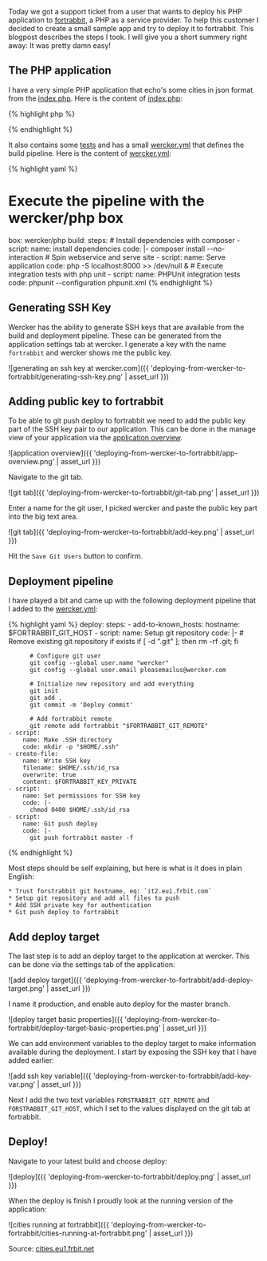 Today we got a support ticket from a user that wants to deploy his PHP application to [fortrabbit](http://fortrabbit.com/ "fortrabbit homepage"), a PHP as a service provider. To help this customer I decided to create a small sample app and try to deploy it to fortrabbit. This blogpost describes the steps I took. I will give you a short summery right away: It was pretty damn easy!

## The PHP application

I have a very simple PHP application that echo's some cities in json format from the [index.php](https://github.com/pjvds/php-fortrabbit-sample-app/blob/master/index.php). Here is the content of [index.php](https://github.com/pjvds/php-fortrabbit-sample-app/blob/master/index.php):

{% highlight php %}
<?php
$cities = array("Amsterdam", "San Francisco", "Berlin",
                "New York", "Tokyo", "London");

header('Content-Type: application/json');
echo json_encode($cities, JSON_PRETTY_PRINT);
?>
{% endhighlight %}

It also contains some [tests](https://github.com/pjvds/php-fortrabbit-sample-app/blob/master/tests/) and has a small [wercker.yml](https://github.com/pjvds/php-fortrabbit-sample-app/blob/master/wercker.yml) that defines the build pipeline. Here is the content of [wercker.yml](https://github.com/pjvds/php-fortrabbit-sample-app/blob/master/index.php):

{% highlight yaml %}
# Execute the pipeline with the wercker/php box
box: wercker/php
build:
  steps:
    # Install dependencies with composer
    - script:
        name: install dependencies
        code: |-
            composer install --no-interaction
    # Spin webservice and serve site
    - script:
        name: Serve application
        code: php -S localhost:8000 >> /dev/null &
    # Execute integration tests with php unit
    - script:
        name: PHPUnit integration tests
        code: phpunit --configuration phpunit.xml
{% endhighlight %}

## Generating SSH Key

Wercker has the ability to generate SSH keys that are available from the build and deployment pipeline. These can be generated from the application settings tab at wercker. I generate a key with the name `fortrabbit` and wercker shows me the public key.

![generating an ssh key at wercker.com]({{ 'deploying-from-wercker-to-fortrabbit/generating-ssh-key.png' | asset_url }})

## Adding public key to fortrabbit

To be able to git push deploy to fortrabbit we need to add the public key part of the SSH key pair to our application. This can be done in the manage view of your application via the [application overview](https://my.fortrabbit.com/apps).

![application overview]({{ 'deploying-from-wercker-to-fortrabbit/app-overview.png' | asset_url }})

Navigate to the git tab.

![git tab]({{ 'deploying-from-wercker-to-fortrabbit/git-tab.png' | asset_url }})

Enter a name for the git user, I picked wercker and paste the public key part into the big text area.

![git tab]({{ 'deploying-from-wercker-to-fortrabbit/add-key.png' | asset_url }})

Hit the `Save Git Users` button to confirm.

## Deployment pipeline

I have played a bit and came up with the following deployment pipeline that I added to the [wercker.yml](https://github.com/pjvds/php-fortrabbit-sample-app/blob/738f0b69d403b6045f809470bc5b27b97a9f58db/wercker.yml#L18-L56):

{% highlight yaml %}
deploy:
  steps:
    - add-to-known_hosts:
        hostname: $FORTRABBIT_GIT_HOST
    - script:
        name: Setup git repository
        code: |-
          # Remove existing git repository if exists
          if [ -d ".git" ]; then rm -rf .git; fi

          # Configure git user
          git config --global user.name "wercker"
          git config --global user.email pleasemailus@wercker.com

          # Initialize new repository and add everything
          git init
          git add .
          git commit -m 'Deploy commit'

          # Add fortrabbit remote
          git remote add fortrabbit "$FORTRABBIT_GIT_REMOTE"
    - script:
        name: Make .SSH directory
        code: mkdir -p "$HOME/.ssh"
    - create-file:
        name: Write SSH key
        filename: $HOME/.ssh/id_rsa
        overwrite: true
        content: $FORTRABBIT_KEY_PRIVATE
    - script:
        name: Set permissions for SSH key
        code: |-
          chmod 0400 $HOME/.ssh/id_rsa
    - script:
        name: Git push deploy
        code: |-
          git push fortrabbit master -f
{% endhighlight %}

Most steps should be self explaining, but here is what is it does in plain English:
	
	* Trust forstrabbit git hostname, eq: `it2.eu1.frbit.com`
	* Setup git repository and add all files to push
	* Add SSH private key for authentication
	* Git push deploy to fortrabbit

## Add deploy target

The last step is to add an deploy target to the application at wercker. This can be done via the settings tab of the application:

![add deploy target]({{ 'deploying-from-wercker-to-fortrabbit/add-deploy-target.png' | asset_url }})

I name it production, and enable auto deploy for the master branch.

![deploy target basic properties]({{ 'deploying-from-wercker-to-fortrabbit/deploy-target-basic-properties.png' | asset_url }})

We can add environment variables to the deploy target to make information available during the deployment. I start by exposing the SSH key that I have added earlier:

![add ssh key variable]({{ 'deploying-from-wercker-to-fortrabbit/add-key-var.png' | asset_url }})

Next I add the two text variables `FORSTRABBIT_GIT_REMOTE` and `FORSTRABBIT_GIT_HOST`, which I set to the values displayed on the git tab at fortrabbit.

## Deploy!

Navigate to your latest build and choose deploy:

![deploy]({{ 'deploying-from-wercker-to-fortrabbit/deploy.png' | asset_url }})

When the deploy is finish I proudly look at the running version of the application:

![cities running at fortrabbit]({{ 'deploying-from-wercker-to-fortrabbit/cities-running-at-fortrabbit.png' | asset_url }})

Source: [cities.eu1.frbit.net](http://cities.eu1.frbit.net/)